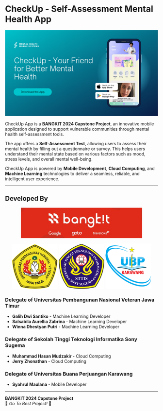 <h1>CheckUp - Self-Assessment Mental Health App</h1>
<img src="https://raw.githubusercontent.com/yukinime/logo/main/images/CheckUp.png" alt="Universitas Brawijaya Logo">

<p>CheckUp App is a <strong>BANGKIT 2024 Capstone Project</strong>, an innovative mobile application designed to support vulnerable communities through mental health self-assessment tools.</p>

<p>The app offers a <strong>Self-Assessment Test</strong>, allowing users to assess their mental health by filling out a questionnaire or survey. This helps users understand their mental state based on various factors such as mood, stress levels, and overall mental well-being.</p>

<p>CheckUp App is powered by <strong>Mobile Development</strong>, <strong>Cloud Computing</strong>, and <strong>Machine Learning</strong> technologies to deliver a seamless, reliable, and intelligent user experience.</p>

<hr>

<h2>Developed By</h2>

<p align="center">
  <img src="https://raw.githubusercontent.com/yukinime/logo/main/images/bangkit.png" alt="Bangkit Logo" width="400">
</p>

<p align="center">
  <img src="https://raw.githubusercontent.com/yukinime/logo/main/images/UPN.png" alt="Universitas Brawijaya Logo" width="150">
  <img src="https://raw.githubusercontent.com/yukinime/logo/main/images/STTIS.png" alt="Politeknik Negeri Indramayu Logo" width="150">
  <img src="https://raw.githubusercontent.com/yukinime/logo/main/images/UBP.png" alt="Universitas UBP Logo" width="150">
</p>

<h3>Delegate of Universitas Pembangunan Nasional Veteran Jawa Timur</h3>
<ul>
  <li><strong>Galih Dwi Santiko</strong> - Machine Learning Developer</li>
  <li><strong>Salsabila Aurellia Zabrina</strong> - Machine Learning Developer</li>
  <li><strong>Winna Dhestyan Putri</strong> - Machine Learning Developer</li>
</ul>

<h3>Delegate of Sekolah Tinggi Teknologi Informatika Sony Sugema</h3>
<ul>
  <li><strong>Muhammad Hasan Mudzakir</strong> - Cloud Computing</li>
  <li><strong>Jerry Zhonathan</strong> - Cloud Computing</li>
</ul>

<h3>Delegate of Universitas Buana Perjuangan Karawang</h3>
<ul>
  <li><strong>Syahrul Maulana</strong> - Mobile Developer</li>
</ul>

<hr>

<p><strong>BANGKIT 2024 Capstone Project</strong><br>
🎯 <em>Go To Best Project!</em> 🎯</p>
